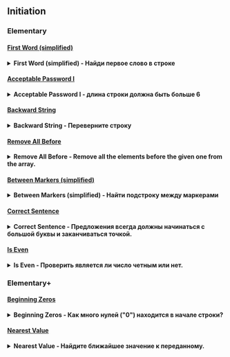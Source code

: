 ## Initiation

### Elementary

#### [First Word (simplified)](first_word(simplified).py)

<details><summary><b>First Word (simplified) - Найди первое слово в строке</b></summary>

Дана строка и нужно найти ее первое слово.

Это упрощенная версия миссии first-world.

Строка состоит только из английских символов и пробелов. В начале и в конце строки пробелов нет.

**Входные параметры**: Строка.

**Выходные параметры**: Строка.

</details>

#### [Acceptable Password I](is_acceptable_password.py)

<details><summary><b>Acceptable Password I - длина строки должна быть больше 6</b></summary>

Нужно создать функцию проверки пароля.

Условия проверки: длина пароля должна быть больше 6.

**Входные данные**: Строка.

**Выходные данные**: Логический тип.

</details>

#### [Backward String](backward_string.py)

<details><summary><b>Backward String - Переверните строку</b></summary>

Верните данную строку в перевернутом виде.

**Входные данные**: Строка.

**Выходные данные**: Строка.

</details>

#### [Remove All Before](remove_all_before.py)

<details><summary><b>Remove All Before - Remove all the elements before the given one from the array.</b></summary>

Нужно удалить из список все элементы до указаного.

Есть два ньюанса: (1) если в списке нет элемента до которого нужно удалить остальные элементы, то список не должен измениться. (2) если list пустой, то он должен остаться пустым.

**Входные данные**: Список и элемент до которого нужно удалить другие элементы.

**Выходные данные**: Набор значений (кортеж, список, итератор ...).

</details>

#### [Between Markers (simplified)](between_markers(simplified).py)

<details><summary><b>Between Markers (simplified) - Найти подстроку между маркерами</b></summary>

Дана строка и два маркера (начальный и конечный). Необходимо найти текст, заключенный между двумя этими маркерами. Но есть несколько важных условий.

Это упрощенная версия миссии [Between Markers](00.Home/README.md#between-markers).

* Начальный и конечный маркеры всегда разные.
* Начальный и конечный маркеры всегда размером в один символ.
* Начальный и конечный маркеры всегда есть в строке и идут один за другим.

**Входные данные**: Три аргумента. Все строки. Второй и третий аргументы это начальный и конечный маркеры.

**Выходные данные**: Строка.

</details>

#### [Correct Sentence](correct_sentence.py)

<details><summary><b>Correct Sentence - Предложения всегда должны начинаться с большой буквы и заканчиваться точкой.</b></summary>

На вход Вашей функции будет передано одно предложение. Необходимо вернуть его исправленную копию так, чтобы оно всегда начиналось с большой буквы и заканчивалось точкой.  

Обратите внимание на то, что не все исправления необходимы. Если предложение уже заканчивается на точку, то добавлять еще одну не нужно, это будет ошибкой.

**Входные аргументы**: Строка (A string).
 
**Выходные аргументы**: Строка (A string).

</details>

#### [Is Even](is_even.py)

<details><summary><b>Is Even - Проверить является ли число четным или нет.</b></summary>

Проверить является ли число четным или нет.

Функция должна возвращать True если число четное, и False если число не четное.

**Входные данные**: Целое число.

**Выходные данные**: Логический тип.

</details>

### Elementary+

#### [Beginning Zeros](beginning_zeros.py)

<details><summary><b>Beginning Zeros - Как много нулей ("0") находится в начале строки?</b></summary>

Дана строка состоящая только из цифр.

Нужно посчитать сколько нулей ("0") находится в начале строки.

**Входные данные**: Строка, состоящая только из цифр.

**Выходные данные**: Целое число.

</details>

#### [Nearest Value](nearest_value.py)

<details><summary><b>Nearest Value - Найдите ближайшее значение к переданному.</b></summary>

Найдите ближайшее значение к переданному.

Вам даны список значений в виде множества (Set) и значение, относительно которого, надо найти ближайшее.

Например, мы имеем следующий ряд чисел: 4, 7, 10, 11, 12, 17. И нам нужно найти ближайшее значение к цифре 9. Если отсортировать этот ряд по возрастанию, то слева от 9 будет 7, а справа 10. Но 10 - находится ближе, чем 7, значит правильный ответ 10.

Несколько уточнений:
* Если 2 числа находятся на одинаковом расстоянии - необходимо выбрать наименьшее из них;
* Ряд чисел всегда не пустой, т.е. размер >= 1;
* Переданное значение может быть в этом ряде, а значит оно и является ответом;
* В ряде могут быть как положительные, так и отрицательные числа, но они всегда целые;
* Ряд не отсортирован и состоит из уникальных чисел.

**Входные данные**: Два аргумента. Ряд значений в виде set. Искомое значение - int

**Выходные данные**: Int.

</details>